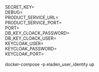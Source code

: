 SECRET_KEY=<br/>
DEBUG=<br/>
PRODUCT_SERVICE_URL=<br/>
PRODUCT_SERVICE_PORT=<br/>
PORT=<br/>
DB_KEY_CLOACK_PASSWORD=<br/>
DB_KEY_CLOACK_USER=<br/>
KEYCLOAK_USER=<br/>
KEYCLOAK_PASSWORD=<br/>
KEYCLOAK_PORT=<br/>
<br/>
docker-compose -p eladen_user_identity up